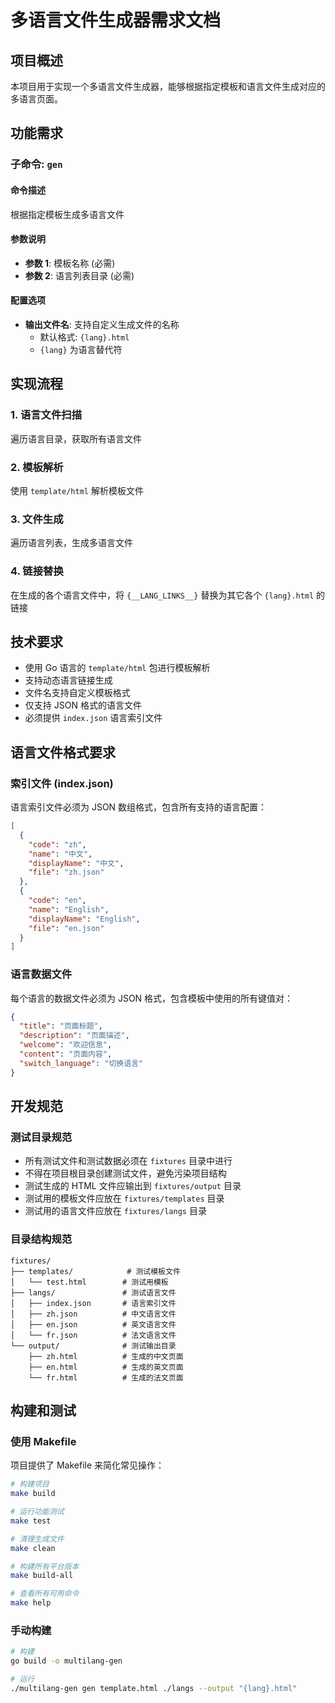 # 多语言文件生成器需求文档

## 项目概述

本项目用于实现一个多语言文件生成器，能够根据指定模板和语言文件生成对应的多语言页面。

## 功能需求

### 子命令: `gen`

#### 命令描述

根据指定模板生成多语言文件

#### 参数说明

- **参数 1**: 模板名称 (必需)
- **参数 2**: 语言列表目录 (必需)

#### 配置选项

- **输出文件名**: 支持自定义生成文件的名称
  - 默认格式: `{lang}.html`
  - `{lang}` 为语言替代符

## 实现流程

### 1. 语言文件扫描

遍历语言目录，获取所有语言文件

### 2. 模板解析

使用 `template/html` 解析模板文件

### 3. 文件生成

遍历语言列表，生成多语言文件

### 4. 链接替换

在生成的各个语言文件中，将 `{__LANG_LINKS__}` 替换为其它各个 `{lang}.html` 的链接

## 技术要求

- 使用 Go 语言的 `template/html` 包进行模板解析
- 支持动态语言链接生成
- 文件名支持自定义模板格式
- 仅支持 JSON 格式的语言文件
- 必须提供 `index.json` 语言索引文件

## 语言文件格式要求

### 索引文件 (index.json)

语言索引文件必须为 JSON 数组格式，包含所有支持的语言配置：

```json
[
  {
    "code": "zh",
    "name": "中文",
    "displayName": "中文",
    "file": "zh.json"
  },
  {
    "code": "en",
    "name": "English",
    "displayName": "English",
    "file": "en.json"
  }
]
```

### 语言数据文件

每个语言的数据文件必须为 JSON 格式，包含模板中使用的所有键值对：

```json
{
  "title": "页面标题",
  "description": "页面描述",
  "welcome": "欢迎信息",
  "content": "页面内容",
  "switch_language": "切换语言"
}
```

## 开发规范

### 测试目录规范

- 所有测试文件和测试数据必须在 `fixtures` 目录中进行
- 不得在项目根目录创建测试文件，避免污染项目结构
- 测试生成的 HTML 文件应输出到 `fixtures/output` 目录
- 测试用的模板文件应放在 `fixtures/templates` 目录
- 测试用的语言文件应放在 `fixtures/langs` 目录

### 目录结构规范

```text
fixtures/
├── templates/            # 测试模板文件
│   └── test.html        # 测试用模板
├── langs/               # 测试语言文件
│   ├── index.json       # 语言索引文件
│   ├── zh.json          # 中文语言文件
│   ├── en.json          # 英文语言文件
│   └── fr.json          # 法文语言文件
└── output/              # 测试输出目录
    ├── zh.html          # 生成的中文页面
    ├── en.html          # 生成的英文页面
    └── fr.html          # 生成的法文页面
```

## 构建和测试

### 使用 Makefile

项目提供了 Makefile 来简化常见操作：

```bash
# 构建项目
make build

# 运行功能测试
make test

# 清理生成文件
make clean

# 构建所有平台版本
make build-all

# 查看所有可用命令
make help
```

### 手动构建

```bash
# 构建
go build -o multilang-gen

# 运行
./multilang-gen gen template.html ./langs --output "{lang}.html"
```

